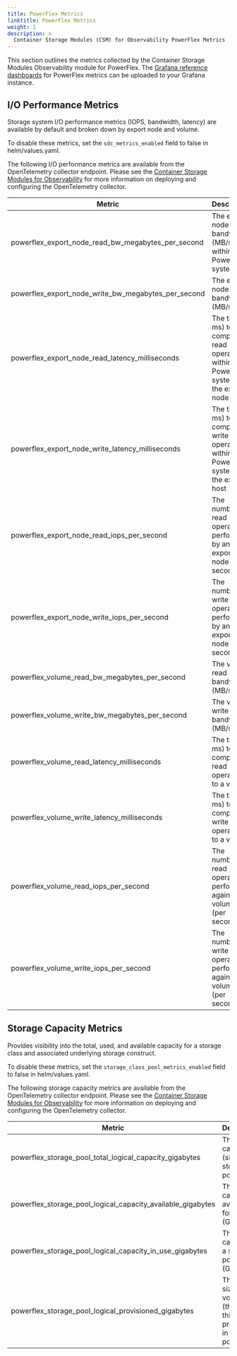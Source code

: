 ```yaml
---
title: PowerFlex Metrics
linktitle: PowerFlex Metrics
weight: 1
description: >
  Container Storage Modules (CSM) for Observability PowerFlex Metrics
---
```


This section outlines the metrics collected by the Container Storage Modules Observability module for PowerFlex. The [Grafana reference dashboards](https://github.com/dell/karavi-observability/blob/main/grafana/dashboards/powerflex) for PowerFlex metrics can be uploaded to your Grafana instance.

## I/O Performance Metrics

Storage system I/O performance metrics (IOPS, bandwidth, latency) are available by default and broken down by export node and volume.

To disable these metrics, set the ```sdc_metrics_enabled``` field to false in helm/values.yaml.

The following I/O performance metrics are available from the OpenTelemetry collector endpoint. Please see the [Container Storage Modules for Observability](../) for more information on deploying and configuring the OpenTelemetry collector.

| Metric | Description |
| - | - |
| powerflex_export_node_read_bw_megabytes_per_second | The export node read bandwidth (MB/s) within PowerFlex system |
| powerflex_export_node_write_bw_megabytes_per_second | The export node write bandwidth (MB/s) |
| powerflex_export_node_read_latency_milliseconds | The time (in ms) to complete read operations within PowerFlex system by the export node |
| powerflex_export_node_write_latency_milliseconds | The time (in ms) to complete write operations within PowerFlex system by the export host |
| powerflex_export_node_read_iops_per_second | The number of read operations performed by an export node (per second) |
| powerflex_export_node_write_iops_per_second | The number of write operations performed by an export node (per second) |
| powerflex_volume_read_bw_megabytes_per_second | The volume read bandwidth (MB/s) |
| powerflex_volume_write_bw_megabytes_per_second | The volume write bandwidth (MB/s) |
| powerflex_volume_read_latency_milliseconds | The time (in ms) to complete read operations to a volume |
| powerflex_volume_write_latency_milliseconds | The time (in ms) to complete write operations to a volume |
| powerflex_volume_read_iops_per_second | The number of read operations performed against a volume (per second) |
| powerflex_volume_write_iops_per_second | The number of write operations performed against a volume (per second) |

## Storage Capacity Metrics

Provides visibility into the total, used, and available capacity for a storage class and associated underlying storage construct.

To disable these metrics, set the ```storage_class_pool_metrics_enabled``` field to false in helm/values.yaml.

The following storage capacity metrics are available from the OpenTelemetry collector endpoint. Please see the [Container Storage Modules for Observability](../) for more information on deploying and configuring the OpenTelemetry collector.

| Metric | Description |
| - | - |
| powerflex_storage_pool_total_logical_capacity_gigabytes | The logical capacity (size) of a storage pool (GB) |
| powerflex_storage_pool_logical_capacity_available_gigabytes | The capacity available for use (GB) |
| powerflex_storage_pool_logical_capacity_in_use_gigabytes | The logical capacity of a storage pool in use (GB) |
| powerflex_storage_pool_logical_provisioned_gigabytes | The total size of volumes (thick and thin) provisioned in a storage pool (GB) |
